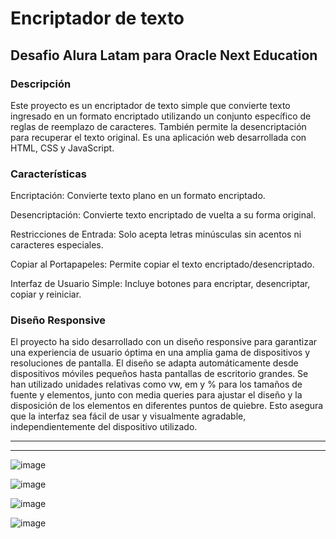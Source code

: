 <h1>Encriptador de texto</h1>
<h2>Desafio Alura Latam para Oracle Next Education</h2>

<h3>Descripción</h3>

Este proyecto es un encriptador de texto simple que convierte texto ingresado en un formato encriptado utilizando un conjunto específico de reglas de reemplazo de caracteres. 
También permite la desencriptación para recuperar el texto original. 
Es una aplicación web desarrollada con HTML, CSS y JavaScript.

<h3>Características</h3>

Encriptación: Convierte texto plano en un formato encriptado.

Desencriptación: Convierte texto encriptado de vuelta a su forma original.

Restricciones de Entrada: Solo acepta letras minúsculas sin acentos ni caracteres especiales.

Copiar al Portapapeles: Permite copiar el texto encriptado/desencriptado.

Interfaz de Usuario Simple: Incluye botones para encriptar, desencriptar, copiar y reiniciar.

<h3>Diseño Responsive</h3>

El proyecto ha sido desarrollado con un diseño responsive para garantizar una experiencia de usuario óptima en una amplia gama de dispositivos y resoluciones de pantalla. 
El diseño se adapta automáticamente desde dispositivos móviles pequeños hasta pantallas de escritorio grandes. 
Se han utilizado unidades relativas como vw, em y % para los tamaños de fuente y elementos, junto con media queries para ajustar el diseño y la disposición de los elementos en diferentes puntos de quiebre. 
Esto asegura que la interfaz sea fácil de usar y visualmente agradable, independientemente del dispositivo utilizado.

------------------------------------------------------------------------------------------------------------------------------------------------------------------------------------------------------------
------------------------------------------------------------------------------------------------------------------------------------------------------------------------------------------------------------
![image](https://github.com/user-attachments/assets/f9479418-c92e-4127-b7dd-5ffa810ab077)

![image](https://github.com/user-attachments/assets/5f42ec52-9bbc-4b6f-a15c-28852e8f9a6f)

![image](https://github.com/user-attachments/assets/b1920e77-69e5-4d8a-b0db-26cd8d31c79f)

![image](https://github.com/user-attachments/assets/672c3552-ab0a-4a04-9513-517c0f084ab7)


